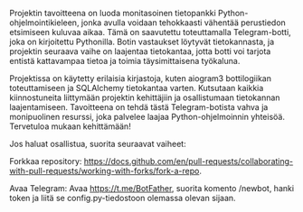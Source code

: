 
Projektin tavoitteena on luoda monitasoinen tietopankki Python-ohjelmointikieleen, jonka avulla voidaan tehokkaasti vähentää perustiedon etsimiseen kuluvaa aikaa. Tämä on saavutettu toteuttamalla Telegram-botti, joka on kirjoitettu Pythonilla. Botin vastaukset löytyvät tietokannasta, ja projektin seuraava vaihe on laajentaa tietokantaa, jotta botti voi tarjota entistä kattavampaa tietoa ja toimia täysimittaisena työkaluna.

Projektissa on käytetty erilaisia kirjastoja, kuten aiogram3 bottilogiikan toteuttamiseen ja SQLAlchemy tietokantaa varten. Kutsutaan kaikkia kiinnostuneita liittymään projektin kehittäjiin ja osallistumaan tietokannan laajentamiseen. Tavoitteena on tehdä tästä Telegram-botista vahva ja monipuolinen resurssi, joka palvelee laajaa Python-ohjelmoinnin yhteisöä. Tervetuloa mukaan kehittämään!


Jos haluat osallistua, suorita seuraavat vaiheet:

Forkkaa repository:
https://docs.github.com/en/pull-requests/collaborating-with-pull-requests/working-with-forks/fork-a-repo.

Avaa Telegram:
Avaa https://t.me/BotFather, suorita komento /newbot, hanki token ja liitä se config.py-tiedostoon olemassa olevan sijaan.





